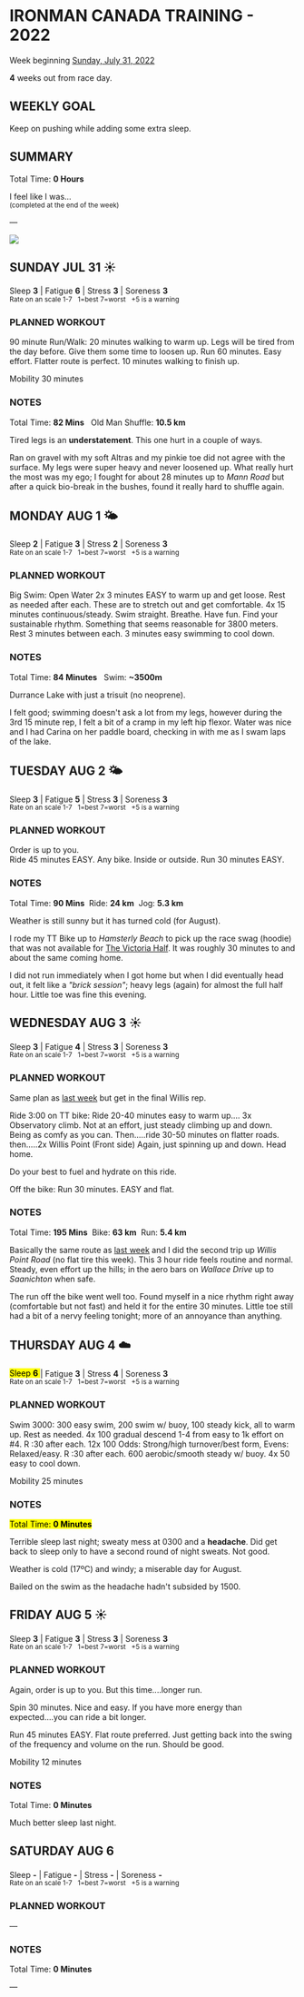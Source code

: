 # IRONMAN CANADA TRAINING - 2022
Week beginning [Sunday, July 31, 2022](javascript:flick('sun');)

**4** weeks out from race day.

## WEEKLY GOAL
Keep on pushing while adding some extra sleep.

## SUMMARY
Total Time: **0 Hours**

I feel like I was...
<br /><sup>(completed at the end of the week)</sup>

&mdash;

![](/assets/jpg/II-9x550.jpeg)

## SUNDAY JUL 31 ☀️
Sleep **3** | Fatigue **6** | Stress **3** | Soreness **3**
<sup><br />Rate on an scale 1-7 &nbsp; 1=best 7=worst &nbsp; +5 is a warning</sup>

### PLANNED WORKOUT
90 minute Run/Walk: 
20 minutes walking to warm up. Legs will be tired from the day before. Give them some time to loosen up. 
Run 60 minutes. Easy effort. Flatter route is perfect. 
10 minutes walking to finish up.

Mobility 30 minutes

### NOTES
Total Time: **82 Mins** &nbsp; Old Man Shuffle: **10.5 km**

Tired legs is an **understatement**.  This one hurt in a couple of ways.

Ran on gravel with my soft Altras and my pinkie toe did not agree with the surface.  My legs were super heavy and never loosened up.  What really hurt the most was my ego;  I fought for about 28 minutes up to _Mann Road_ but after a quick bio-break in the bushes, found it really hard to shuffle again.

<!---->
## MONDAY AUG 1 🌤
Sleep **2** | Fatigue **3** | Stress **2** | Soreness **3**
<sup><br />Rate on an scale 1-7 &nbsp; 1=best 7=worst &nbsp; +5 is a warning</sup>

### PLANNED WORKOUT
Big Swim: Open Water
2x 3 minutes EASY to warm up and get loose. Rest as needed after each. These are to stretch out and get comfortable. 
4x 15 minutes continuous/steady. Swim straight. Breathe. Have fun. Find your sustainable rhythm. Something that seems reasonable for 3800 meters. 
Rest 3 minutes between each. 
3 minutes easy swimming to cool down.

### NOTES
Total Time: **84 Minutes** &nbsp; Swim: **~3500m**

Durrance Lake with just a trisuit (no neoprene).

I felt good; swimming doesn't ask a lot from my legs, however during the 3rd 15 minute rep, I felt a bit of a cramp in my left hip flexor.  Water was nice and I had Carina on her paddle board, checking in with me as I swam laps of the lake.

<!---->
## TUESDAY AUG 2 🌤
Sleep **3** | Fatigue **5** | Stress **3** | Soreness **3**
<sup><br />Rate on an scale 1-7 &nbsp; 1=best 7=worst &nbsp; +5 is a warning</sup>

### PLANNED WORKOUT
Order is up to you.   
Ride 45 minutes EASY. Any bike. Inside or outside. 
Run 30 minutes EASY.

### NOTES
Total Time: **90 Mins** &nbsp;Ride: **24 km** &nbsp;Jog: **5.3 km**

Weather is still sunny but it has turned cold (for August).

I rode my TT Bike up to _Hamsterly Beach_ to pick up the race swag (hoodie) that was not available for [The Victoria Half](/racereports/2022-victoria-half).  It was roughly 30 minutes to and about the same coming home.

I did not run immediately when I got home but when I did eventually head out, it felt like a _"brick session"_; heavy legs (again) for almost the full half hour.  Little toe was fine this evening.

<!---->
## WEDNESDAY AUG 3 ☀️
Sleep **3** | Fatigue **4** | Stress **3** | Soreness **3**
<sup><br />Rate on an scale 1-7 &nbsp; 1=best 7=worst &nbsp; +5 is a warning</sup>

### PLANNED WORKOUT
Same plan as [last week](ironman2022-5weeksout?wed) but get in the final Willis rep.

Ride 3:00 on TT bike:
Ride 20-40 minutes easy to warm up....
3x Observatory climb. Not at an effort, just steady climbing up and down. Being as comfy as you can.
Then.....ride 30-50 minutes on flatter roads.
then.....2x Willis Point (Front side) Again, just spinning up and down.
Head home.

Do your best to fuel and hydrate on this ride.

Off the bike: Run 30 minutes. EASY and flat.

### NOTES
Total Time: **195 Mins** &nbsp;Bike: **63 km** &nbsp;Run: **5.4 km**

Basically the same route as [last week](ironman2022-5weeksout?wed) and I did the second trip up _Willis Point Road_ (no flat tire this week).  This 3 hour ride feels routine and normal.  Steady, even effort up the hills; in the aero bars on _Wallace Drive_ up to _Saanichton_ when safe.

The run off the bike went well too.  Found myself in a nice rhythm right away (comfortable but not fast) and held it for the entire 30 minutes.  Little toe still had a bit of a nervy feeling tonight; more of an annoyance than anything.

<!---->
## THURSDAY AUG 4 ☁️
<mark>Sleep **6** </mark>| Fatigue **3** | Stress **4** | Soreness **3**
<sup><br />Rate on an scale 1-7 &nbsp; 1=best 7=worst &nbsp; +5 is a warning</sup>

### PLANNED WORKOUT
Swim 3000: 
300 easy swim, 200 swim w/ buoy, 100 steady kick, all to warm up. Rest as needed. 
4x 100 gradual descend 1-4 from easy to 1k effort on #4. R :30 after each. 
12x 100 Odds: Strong/high turnover/best form, Evens: Relaxed/easy. R :30 after each. 
600 aerobic/smooth steady w/ buoy. 
4x 50 easy to cool down.

Mobility 25 minutes

### NOTES
<mark>Total Time: **0 Minutes** </mark>

Terrible sleep last night; sweaty mess at 0300 and a **headache**.  Did get back to sleep only to have a second round of night sweats.  Not good.

Weather is cold (17ºC) and windy; a miserable day for August.

Bailed on the swim as the headache hadn't subsided by 1500.

<!---->
## FRIDAY AUG 5 ☀️
Sleep **3** | Fatigue **3** | Stress **3** | Soreness **3**
<sup><br />Rate on an scale 1-7 &nbsp; 1=best 7=worst &nbsp; +5 is a warning</sup>

### PLANNED WORKOUT
Again, order is up to you. But this time....longer run.

Spin 30 minutes. Nice and easy. If you have more energy than expected....you can ride a bit longer.

Run 45 minutes EASY. Flat route preferred. Just getting back into the swing of the frequency and volume on the run. Should be good. 

Mobility 12 minutes

### NOTES
Total Time: **0 Minutes**

Much better sleep last night.

<!---->
## SATURDAY AUG 6
Sleep **-** | Fatigue **-** | Stress **-** | Soreness **-**
<sup><br />Rate on an scale 1-7 &nbsp; 1=best 7=worst &nbsp; +5 is a warning</sup>

### PLANNED WORKOUT
&mdash;  

### NOTES
Total Time: **0 Minutes**

&mdash;  
